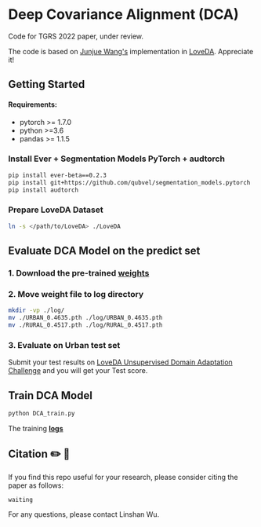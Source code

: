 # Deep Covariance Alignment (DCA)
Code for TGRS 2022 paper, under review.

The code is based on <a href="https://junjue-wang.github.io/homepage/">Junjue Wang's</a> implementation in <a href="https://github.com/Junjue-Wang/LoveDA">LoveDA</a>. Appreciate it!
## Getting Started

#### Requirements:
- pytorch >= 1.7.0
- python >=3.6
- pandas >= 1.1.5

### Install Ever + Segmentation Models PyTorch + audtorch
```bash
pip install ever-beta==0.2.3
pip install git+https://github.com/qubvel/segmentation_models.pytorch
pip install audtorch
```


### Prepare LoveDA Dataset

```bash
ln -s </path/to/LoveDA> ./LoveDA
```


## Evaluate DCA Model on the predict set
### 1. Download the pre-trained [<b>weights</b>](https://drive.google.com/drive/folders/1oenWpYADqd-tTx7JeDQknxRNd3mgW2kQ)
### 2. Move weight file to log directory
```bash
mkdir -vp ./log/
mv ./URBAN_0.4635.pth ./log/URBAN_0.4635.pth
mv ./RURAL_0.4517.pth ./log/RURAL_0.4517.pth
```

### 3. Evaluate on Urban test set
Submit your test results on [LoveDA Unsupervised Domain Adaptation Challenge](https://codalab.lisn.upsaclay.fr/competitions/424) and you will get your Test score.

## Train DCA Model
```bash 
python DCA_train.py
```
The training [<b>logs</b>](https://drive.google.com/drive/folders/1oenWpYADqd-tTx7JeDQknxRNd3mgW2kQ)

## Citation ✏️ 📄

If you find this repo useful for your research, please consider citing the paper as follows:

```
waiting
```

For any questions, please contact Linshan Wu.
